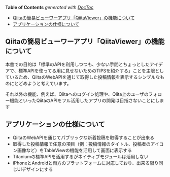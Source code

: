 **Table of Contents**  *generated with [DocToc](http://doctoc.herokuapp.com/)*

- [Qiitaの簡易ビューワーアプリ「QiitaViewer」の機能について](#qiitaの簡易ビューワーアプリ「qiitaviewer」の機能について)
- [アプリケーションの仕様について](#アプリケーションの仕様について)

## Qiitaの簡易ビューワーアプリ「QiitaViewer」の機能について

本書での目的は「標準のAPIを利用しつつも、少ない手間とちょっとしたアイデアで、標準APIを使ってる用に見せないためのTIPSを紹介する」ことを主眼としているため、QiitaのWebAPIを通じて取得した投稿情報を表示するシンプルなものにとどめようと考えています。

それ以外の機能、例えば、Qiitaへのログイン処理や、Qiita上のユーザのフォロー機能といったQiitaのAPIをフル活用したアプリの開発は目指さないことにします

## アプリケーションの仕様について

- QiitaのWebAPIを通じてパブリックな新着投稿を取得することが出来る
- 取得した投稿情報で任意の項目（例：投稿情報のタイトル、投稿者のアイコン画像など）をTableViewの機能を活用して画面に表示する
- Titaniumの標準APIを活用するがネイティブモジュールは活用しない
- iPhoneとAndroidと両方のプラットフォームに対応しており、出来る限り同じUIデザインにする
